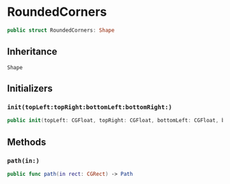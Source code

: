 # RoundedCorners

``` swift
public struct RoundedCorners: Shape
```

## Inheritance

`Shape`

## Initializers

### `init(topLeft:topRight:bottomLeft:bottomRight:)`

``` swift
public init(topLeft: CGFloat, topRight: CGFloat, bottomLeft: CGFloat, bottomRight: CGFloat)
```

## Methods

### `path(in:)`

``` swift
public func path(in rect: CGRect) -> Path
```
